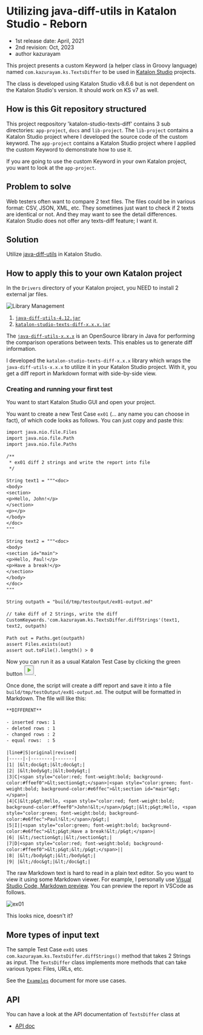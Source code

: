 # Utilizing java-diff-utils in Katalon Studio - Reborn

- 1st release date: April, 2021
- 2nd revision: Oct, 2023
- author kazurayam

This project presents a custom Keyword (a helper class in Groovy language) named `com.kazurayam.ks.TextsDiffer` to be used in [Katalon Studio](https://www.katalon.com/) projects.

The class is developed using Katalon Studio v8.6.6 but is not dependent on the Katalon Studio's version. It should work on KS v7 as well.

## How is this Git repository structured

This project reqpository 'katalon-studio-texts-diff' contains 3 sub directories: `app-project`, `docs` and `lib-project`. The `lib-project` contains a Katalon Studio project where I developed the source code of the custom keyword. The `app-project` contains a Katalon Studio project where I applied the custom Keyword to demonstrate how to use it.

If you are going to use the custom Keyword in your own Katalon project, you want to look at the `app-project`.

## Problem to solve

Web testers often want to compare 2 text files. The files could be in various format: CSV, JSON, XML, etc. They sometimes just want to check if 2 texts are identical or not. And they may want to see the detail differences. Katalon Studio does not offer any texts-diff feature; I want it.

## Solution

Utilize [java-diff-utils](https://github.com/java-diff-utils/java-diff-utils/wiki) in Katalon Studio.


## How to apply this to your own Katalon project

In the `Drivers` directory of your Katalon project, you NEED to install 2 external jar files.

![Library Management](https://kazurayam.github.io/katalon-studio-texts-diff/images/LibraryManagement.png)

1. [`java-diff-utils-4.12.jar`](https://mvnrepository.com/artifact/io.github.java-diff-utils/java-diff-utils/4.12)
2. [`katalon-studio-texts-diff-x.x.x.jar`](https://github.com/kazurayam/katalon-studio-texts-diff/releases)

The [`java-diff-utils-x.x.x`](https://github.com/java-diff-utils/java-diff-utils) is an OpenSource library in Java for performing the comparison operations between texts. This enables us to generate diff information.

I developed the `katalon-studio-texts-diff-x.x.x` library which wraps the `java-diff-utils-x.x.x` to utilize it in your Katalon Studio project. With it, you get a diff report in Markdown format with side-by-side view.

### Creating and running your first test

You want to start Katalon Studio GUI and open your project.

You want to create a new Test Case `ex01` (... any name you can choose in fact), of which code looks as follows. You can just copy and paste this:

```
import java.nio.file.Files
import java.nio.file.Path
import java.nio.file.Paths

/**
 * ex01 diff 2 strings and write the report into file
 */

String text1 = """<doc>
<body>
<section>
<p>Hello, John!</p>
</section>
<p></p>
</body>
</doc>
"""

String text2 = """<doc>
<body>
<section id="main">
<p>Hello, Paul!</p>
<p>Have a break!</p>
</section>
</body>
</doc>
"""

String outpath = "build/tmp/testoutput/ex01-output.md"

// take diff of 2 Strings, write the diff
CustomKeywords.'com.kazurayam.ks.TextsDiffer.diffStrings'(text1, text2, outpath)

Path out = Paths.get(outpath)
assert Files.exists(out)
assert out.toFile().length() > 0
```

Now you can run it as a usual Katalon Test Case by clicking the green button ![run](./docs/images/run_katalon_test.png).

Once done, the script will create a diff report and save it into a file `build/tmp/testOutput/ex01-output.md`. The output will be formatted in Markdown. The file will like this:

```
**DIFFERENT**

- inserted rows: 1
- deleted rows : 1
- changed rows : 2
- equal rows:  : 5

|line#|S|original|revised|
|-----|-|--------|-------|
|1| |&lt;doc&gt;|&lt;doc&gt;|
|2| |&lt;body&gt;|&lt;body&gt;|
|3|C|<span style="color:red; font-weight:bold; background-color:#ffeef0">&lt;section&gt;</span>|<span style="color:green; font-weight:bold; background-color:#e6ffec">&lt;section id="main"&gt;</span>|
|4|C|&lt;p&gt;Hello, <span style="color:red; font-weight:bold; background-color:#ffeef0">John!&lt;</span>/p&gt;|&lt;p&gt;Hello, <span style="color:green; font-weight:bold; background-color:#e6ffec">Paul!&lt;</span>/p&gt;|
|5|I||<span style="color:green; font-weight:bold; background-color:#e6ffec">&lt;p&gt;Have a break!&lt;/p&gt;</span>|
|6| |&lt;/section&gt;|&lt;/section&gt;|
|7|D|<span style="color:red; font-weight:bold; background-color:#ffeef0">&lt;p&gt;&lt;/p&gt;</span>||
|8| |&lt;/body&gt;|&lt;/body&gt;|
|9| |&lt;/doc&gt;|&lt;/doc&gt;|
```

The raw Markdown text is hard to read in a plain text editor. So you want to view it using some Markdown viewer. For example, I personally use [Visual Studio Code, Markdown preview](https://code.visualstudio.com/Docs/languages/markdown#_markdown-preview). You can preview the report in VSCode as follows.

![ex01](https://kazurayam.github.io/katalon-studio-texts-diff/images/ex01.png)

This looks nice, doesn't it?

## More types of input text

The sample Test Case `ex01` uses `com.kazurayam.ks.TextsDiffer.diffStrings()` method that takes 2 Strings as input. The `TextsDiffer` class implements more methods that can take various types: Files, URLs, etc.

See the [`Examples`](https://kazurayam.github.io/katalon-studio-texts-diff/) document for more use cases.

## API

You can have a look at the API documentation of `TextsDiffer` class at

- [API doc](https://kazurayam.github.io/katalon-studio-texts-diff/api/index.html)
